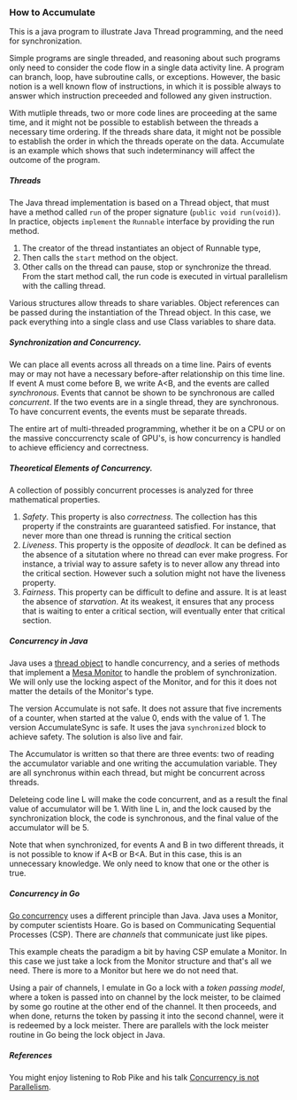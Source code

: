 ### How to Accumulate

This is a java program to illustrate Java Thread programming, and the need for synchronization. 

Simple programs are single threaded, and reasoning about such programs only need to consider the code
flow in a single data activity line. A program can branch, loop, have subroutine calls, or exceptions. However,
the basic notion is a well known flow of instructions, in which it is possible always to answer which instruction
preceeded and followed any given instruction.

With mutliple threads, two or more code lines are proceeding at the same time, and it might not be possible to
establish between the threads a necessary time ordering. If the threads share data, it might not be possible to
establish the order in which the threads operate on the data. Accumulate is an example which shows that such 
indeterminancy will affect the outcome of the program. 


##### Threads

The Java thread implementation is based on a Thread object, that must have a method called `run` of the proper
signature (`public void run(void)`). In practice, objects `implement` the `Runnable` interface by providing the run method.
1. The creator of the thread instantiates an object of Runnable type,
2. Then calls the `start` method on the object.
3. Other calls on the thread can pause, stop or synchronize the thread.
From the start method call,  the run code is executed in virtual parallelism with the calling thread.

Various structures allow threads to share variables. Object references can be passed during the instantiation of the Thread
object. In this case, we pack everything into a single class and use Class variables to share data. 

##### Synchronization and Concurrency.

We can place all events across all threads on a time line. Pairs of events may or may not have a necessary before-after
relationship on this time line. If event A must come before B, we write A&lt;B, and the events are called *synchronous*.
Events that cannot be shown to be synchronous are called *concurrent*. If the two events are in a single thread, they 
are synchronous. To have concurrent events, the events must be separate threads. 

The entire art of multi-threaded programming, whether it be on a CPU or on the massive conccurrencty scale of GPU's, is
how concurrency is handled to achieve efficiency and correctness.

##### Theoretical Elements of Concurrency.

A collection of possibly concurrent processes is analyzed for three mathematical properties.
1. *Safety*. This property is also *correctness*. The collection has this 
property if the constraints are guaranteed satisfied. For instance, that never
more than one thread is running the critical section
2. *Liveness*. This property is the opposite of *deadlock*. It can be defined
as the absence of a situtation where no thread can ever make progress. For instance,
a trivial way to assure safety is to never allow any thread into the critical section. However
such a solution might not have the liveness property.
3. *Fairness*. This property can be difficult to define and assure. It is at least
the absence of *starvation*. At its weakest, 
it ensures that any process that is waiting to enter a critical section, will eventually
enter that critical section.

##### Concurrency in Java

Java uses a [thread object](https://docs.oracle.com/javase/tutorial/essential/concurrency/procthread.html) to
handle concurrency, and a series of methods that implement a [Mesa Monitor](https://pages.mtu.edu/~shene/NSF-3/e-Book/MONITOR/monitor-types.html)
to handle the problem of synchronization. We will only use the locking aspect of the
Monitor, and for this it does not matter the details of the Monitor's type.

The version Accumulate is not safe. It does not assure that five increments 
of a counter, when started at the value 0, ends with the value of 1. The
version AccumulateSync is safe. It uses the java `synchronized` block to achieve
safety. The solution is also live and fair.

The Accumulator is written so that there are three events: two of reading the accumulator
variable and one writing the accumulation variable. They are all synchronus within each thread,
but might be concurrent across threads.

Deleteing code line L will make the code concurrent, and as a result the final value of 
accumulator will be 1. With line L in, and the lock caused by the synchronization block, the code is synchronous, and the final value of the accumulator will be 5.

Note that when synchronized, for events A and B in two different threads, it is not possible
to know if A&lt;B or B&lt;A. But in this case, this is an unnecessary knowledge. We only 
need to know that one or the other is true.

##### Concurrency in Go

[Go concurrency](https://go.dev/tour/concurrency/1) uses a different 
principle than Java. Java uses a Monitor, by computer scientists Hoare. Go 
is based on Communicating Sequential Processes (CSP). There are *channels* that 
communicate just like pipes.

This example cheats the paradigm a bit by having CSP emulate a Monitor. In 
this case we just take a lock from the Monitor structure and that's all we need. 
There is more to a Monitor but here we do not need that.

Using a pair of
channels, I emulate in Go a lock with a *token passing model*, where a token
is passed into on channel by the lock meister, to be claimed by some go routine at the other 
end of the channel. It then proceeds, and when done, returns the token
by passing it into the second channel, were it is redeemed by a lock meister.
There are parallels with the lock meister routine in Go being the lock object in Java.

##### References

You might enjoy listening to Rob Pike and his talk [Concurrency is not Parallelism](https://www.youtube.com/watch?v=oV9rvDllKEg).